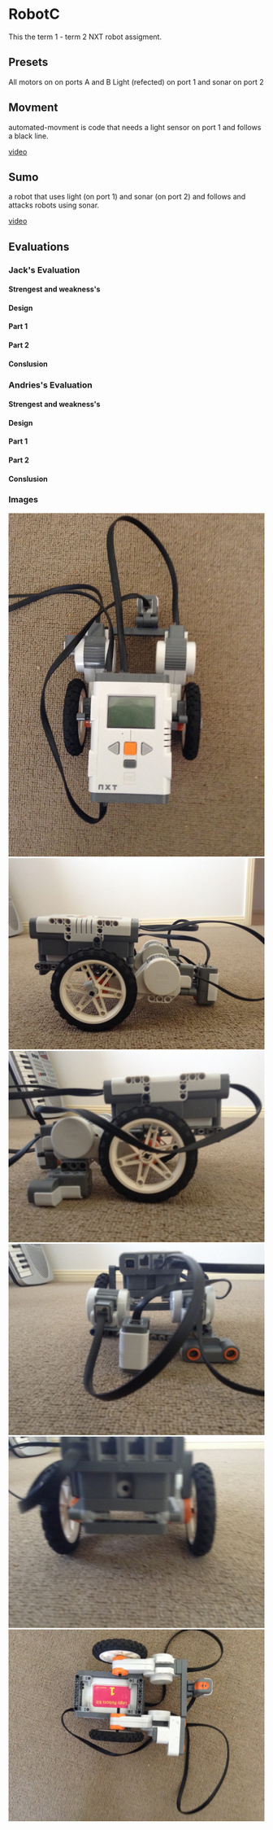 # RobotC
This the term 1 - term 2 NXT robot assigment.

## Presets
All motors on on ports A and B
Light (refected) on port 1 and sonar on port 2


## Movment
automated-movment is code that needs a light sensor on port 1 and follows a black line.

[video](https://github.com/GitOffMyLAN/RobotC/blob/master/movment.mp4)
## Sumo
a robot that uses light (on port 1) and sonar (on port 2) and follows and attacks robots using sonar.

[video](https://github.com/GitOffMyLAN/RobotC/blob/master/sumo.mp4)

## Evaluations
### Jack's Evaluation

#### Strengest and weakness's
#### Design
#### Part 1
#### Part 2
#### Conslusion
### Andries's Evaluation

#### Strengest and weakness's
#### Design
#### Part 1
#### Part 2
#### Conslusion

### Images
![Images](https://github.com/GitOffMyLAN/RobotC/blob/master/img/IMG_0126.JPG)
![Images](https://github.com/GitOffMyLAN/RobotC/blob/master/img/IMG_0127.JPG)
![Images](https://github.com/GitOffMyLAN/RobotC/blob/master/img/IMG_0128.JPG)
![Images](https://github.com/GitOffMyLAN/RobotC/blob/master/img/IMG_0129.JPG)
![Images](https://github.com/GitOffMyLAN/RobotC/blob/master/img/IMG_0130.JPG)
![Images](https://github.com/GitOffMyLAN/RobotC/blob/master/img/IMG_0131.JPG)

